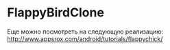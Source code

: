 # FlappyBirdClone

Еще можно посмотреть на следующую реализацию: http://www.appsrox.com/android/tutorials/flappychick/
